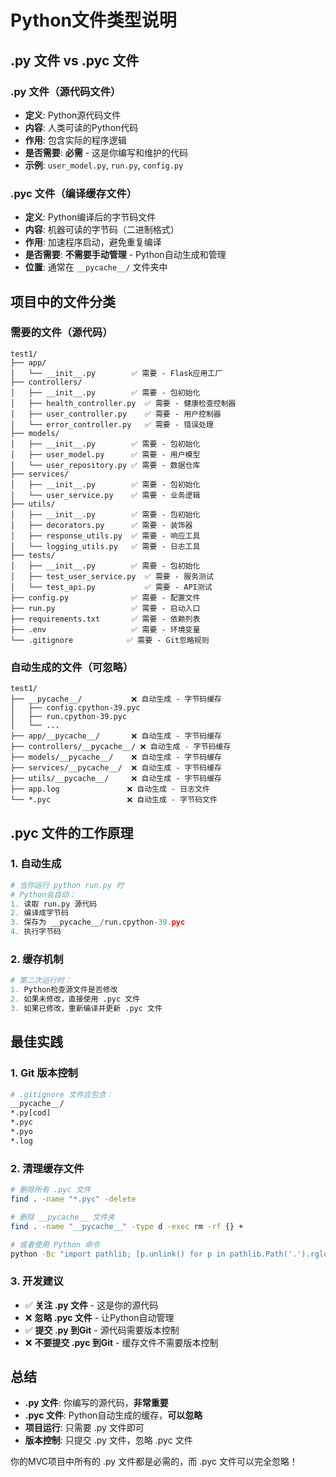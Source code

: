 # Python文件类型说明

## .py 文件 vs .pyc 文件

### .py 文件（源代码文件）
- **定义**: Python源代码文件
- **内容**: 人类可读的Python代码
- **作用**: 包含实际的程序逻辑
- **是否需要**: **必需** - 这是你编写和维护的代码
- **示例**: `user_model.py`, `run.py`, `config.py`

### .pyc 文件（编译缓存文件）
- **定义**: Python编译后的字节码文件
- **内容**: 机器可读的字节码（二进制格式）
- **作用**: 加速程序启动，避免重复编译
- **是否需要**: **不需要手动管理** - Python自动生成和管理
- **位置**: 通常在 `__pycache__/` 文件夹中

## 项目中的文件分类

### 需要的文件（源代码）
```
test1/
├── app/
│   └── __init__.py        ✅ 需要 - Flask应用工厂
├── controllers/
│   ├── __init__.py        ✅ 需要 - 包初始化
│   ├── health_controller.py  ✅ 需要 - 健康检查控制器
│   ├── user_controller.py    ✅ 需要 - 用户控制器
│   └── error_controller.py   ✅ 需要 - 错误处理
├── models/
│   ├── __init__.py        ✅ 需要 - 包初始化
│   ├── user_model.py      ✅ 需要 - 用户模型
│   └── user_repository.py ✅ 需要 - 数据仓库
├── services/
│   ├── __init__.py        ✅ 需要 - 包初始化
│   └── user_service.py    ✅ 需要 - 业务逻辑
├── utils/
│   ├── __init__.py        ✅ 需要 - 包初始化
│   ├── decorators.py      ✅ 需要 - 装饰器
│   ├── response_utils.py  ✅ 需要 - 响应工具
│   └── logging_utils.py   ✅ 需要 - 日志工具
├── tests/
│   ├── __init__.py        ✅ 需要 - 包初始化
│   ├── test_user_service.py  ✅ 需要 - 服务测试
│   └── test_api.py           ✅ 需要 - API测试
├── config.py              ✅ 需要 - 配置文件
├── run.py                 ✅ 需要 - 启动入口
├── requirements.txt       ✅ 需要 - 依赖列表
├── .env                   ✅ 需要 - 环境变量
└── .gitignore            ✅ 需要 - Git忽略规则
```

### 自动生成的文件（可忽略）
```
test1/
├── __pycache__/           ❌ 自动生成 - 字节码缓存
│   ├── config.cpython-39.pyc
│   ├── run.cpython-39.pyc
│   └── ...
├── app/__pycache__/       ❌ 自动生成 - 字节码缓存
├── controllers/__pycache__/ ❌ 自动生成 - 字节码缓存
├── models/__pycache__/    ❌ 自动生成 - 字节码缓存
├── services/__pycache__/  ❌ 自动生成 - 字节码缓存
├── utils/__pycache__/     ❌ 自动生成 - 字节码缓存
├── app.log               ❌ 自动生成 - 日志文件
└── *.pyc                 ❌ 自动生成 - 字节码文件
```

## .pyc 文件的工作原理

### 1. 自动生成
```python
# 当你运行 python run.py 时
# Python会自动：
1. 读取 run.py 源代码
2. 编译成字节码
3. 保存为 __pycache__/run.cpython-39.pyc
4. 执行字节码
```

### 2. 缓存机制
```python
# 第二次运行时：
1. Python检查源文件是否修改
2. 如果未修改，直接使用 .pyc 文件
3. 如果已修改，重新编译并更新 .pyc 文件
```

## 最佳实践

### 1. Git 版本控制
```bash
# .gitignore 文件应包含：
__pycache__/
*.py[cod]
*.pyc
*.pyo
*.log
```

### 2. 清理缓存文件
```bash
# 删除所有 .pyc 文件
find . -name "*.pyc" -delete

# 删除 __pycache__ 文件夹
find . -name "__pycache__" -type d -exec rm -rf {} +

# 或者使用 Python 命令
python -Bc "import pathlib; [p.unlink() for p in pathlib.Path('.').rglob('*.py[co]')]"
```

### 3. 开发建议
- ✅ **关注 .py 文件** - 这是你的源代码
- ❌ **忽略 .pyc 文件** - 让Python自动管理
- ✅ **提交 .py 到Git** - 源代码需要版本控制
- ❌ **不要提交 .pyc 到Git** - 缓存文件不需要版本控制

## 总结

- **.py 文件**: 你编写的源代码，**非常重要**
- **.pyc 文件**: Python自动生成的缓存，**可以忽略**
- **项目运行**: 只需要 .py 文件即可
- **版本控制**: 只提交 .py 文件，忽略 .pyc 文件

你的MVC项目中所有的 .py 文件都是必需的，而 .pyc 文件可以完全忽略！